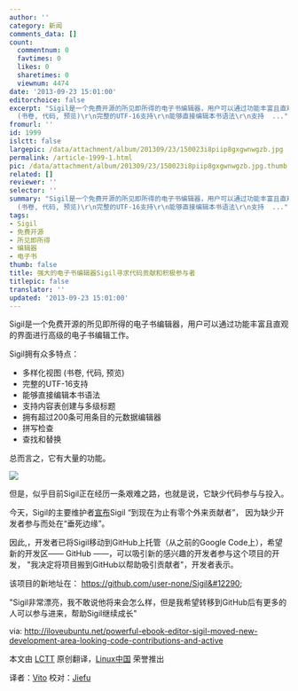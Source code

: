 ```yaml
---
author: ''
category: 新闻
comments_data: []
count:
  commentnum: 0
  favtimes: 0
  likes: 0
  sharetimes: 0
  viewnum: 4474
date: '2013-09-23 15:01:00'
editorchoice: false
excerpt: "Sigil是一个免费开源的所见即所得的电子书编辑器，用户可以通过功能丰富且直观的界面进行高级的电子书编辑工作。\r\nSigil拥有众多特点：\r\n\r\n多样化视图
  (书卷, 代码, 预览)\r\n完整的UTF-16支持\r\n能够直接编辑本书语法\r\n支持  ..."
fromurl: ''
id: 1999
islctt: false
largepic: /data/attachment/album/201309/23/150023i8piip8gxgwnwgzb.jpg
permalink: /article-1999-1.html
pic: /data/attachment/album/201309/23/150023i8piip8gxgwnwgzb.jpg.thumb.jpg
related: []
reviewer: ''
selector: ''
summary: "Sigil是一个免费开源的所见即所得的电子书编辑器，用户可以通过功能丰富且直观的界面进行高级的电子书编辑工作。\r\nSigil拥有众多特点：\r\n\r\n多样化视图
  (书卷, 代码, 预览)\r\n完整的UTF-16支持\r\n能够直接编辑本书语法\r\n支持  ..."
tags:
- Sigil
- 免费开源
- 所见即所得
- 编辑器
- 电子书
thumb: false
title: 强大的电子书编辑器Sigil寻求代码贡献和积极参与者
titlepic: false
translator: ''
updated: '2013-09-23 15:01:00'
---
```


Sigil是一个免费开源的所见即所得的电子书编辑器，用户可以通过功能丰富且直观的界面进行高级的电子书编辑工作。


Sigil拥有众多特点：


* 多样化视图 (书卷, 代码, 预览)
* 完整的UTF-16支持
* 能够直接编辑本书语法
* 支持内容表创建与多级标题
* 拥有超过200条可用条目的元数据编辑器
* 拼写检查
* 查找和替换


总而言之，它有大量的功能。


[![](/data/attachment/album/201309/23/150023i8piip8gxgwnwgzb.jpg)](https://img.linux.net.cn/data/attachment/album/201309/23/150023i8piip8gxgwnwgzb.jpg)


但是，似乎目前Sigil正在经历一条艰难之路，也就是说，它缺少代码参与与投入。


今天，Sigil的主要维护者[宣布](http://sigildev.blogspot.ro/2013/09/sigil-status.html)Sigil “到现在为止有零个外来贡献者”， 因为缺少开发者参与而处在“垂死边缘”。


因此,，开发者已将Sigil移动到GitHub上托管（从之前的Google Code上），希望新的开发区—— GitHub ——，可以吸引新的感兴趣的开发者参与这个项目的开发， "我决定将项目搬到GitHub以帮助吸引贡献者"，开发者表示。


该项目的新地址在： <https://github.com/user-none/Sigil&#12290>;


"Sigil非常漂亮，我不敢说他将来会怎么样，但是我希望转移到GitHub后有更多的人可以参与进来，帮助Sigil继续成长"


 


via: <http://iloveubuntu.net/powerful-ebook-editor-sigil-moved-new-development-area-looking-code-contributions-and-active>


本文由 [LCTT](https://github.com/LCTT/TranslateProject) 原创翻译，[Linux中国](http://linux.cn/portal.php) 荣誉推出


译者：[Vito](http://linux.cn/space/vito) 校对：[Jiefu](http://linux.cn/space/Jiefu)